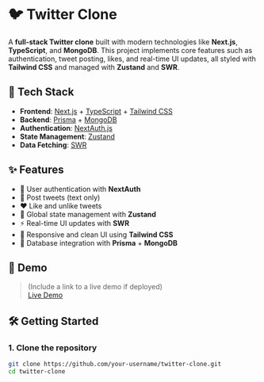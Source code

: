 # 🐦 Twitter Clone

A **full-stack Twitter clone** built with modern technologies like **Next.js**, **TypeScript**, and **MongoDB**. This project implements core features such as authentication, tweet posting, likes, and real-time UI updates, all styled with **Tailwind CSS** and managed with **Zustand** and **SWR**.

## 🚀 Tech Stack

- **Frontend**: [Next.js](https://nextjs.org/) + [TypeScript](https://www.typescriptlang.org/) + [Tailwind CSS](https://tailwindcss.com/)
- **Backend**: [Prisma](https://www.prisma.io/) + [MongoDB](https://www.mongodb.com/)
- **Authentication**: [NextAuth.js](https://next-auth.js.org/)
- **State Management**: [Zustand](https://zustand-demo.pmnd.rs/)
- **Data Fetching**: [SWR](https://swr.vercel.app/)

## ✨ Features

- 🔐 User authentication with **NextAuth**
- 📝 Post tweets (text only)
- ❤️ Like and unlike tweets
- 🧠 Global state management with **Zustand**
- ⚡ Real-time UI updates with **SWR**
- 📱 Responsive and clean UI using **Tailwind CSS**
- 📂 Database integration with **Prisma** + **MongoDB**

## 📸 Demo

> (Include a link to a live demo if deployed)  
[Live Demo](https://your-deployment-link.com)

## 🛠️ Getting Started

### 1. Clone the repository

```bash
git clone https://github.com/your-username/twitter-clone.git
cd twitter-clone

